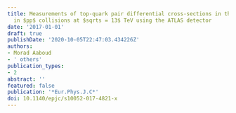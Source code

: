 ```yaml
---
title: Measurements of top-quark pair differential cross-sections in the $eμ$ channel
  in $pp$ collisions at $sqrts = 13$ TeV using the ATLAS detector
date: '2017-01-01'
draft: true
publishDate: '2020-10-05T22:47:03.434226Z'
authors:
- Morad Aaboud
- ' others'
publication_types:
- 2
abstract: ''
featured: false
publication: '*Eur.Phys.J.C*'
doi: 10.1140/epjc/s10052-017-4821-x
---
```


